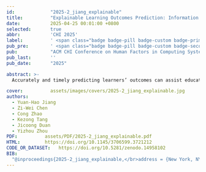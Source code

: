 ```yaml
---
id:             "2025-2_jiang_explainable"
title:          "Explainable Learning Outcomes Prediction: Information Fusion Based on Grades Time-Series and Student Behaviors"
date:           2025-04-25 00:01:00 +0800
selected:       true
abbr:           'CHI 2025'
label:          ' <span class="badge badge-pill badge-custom badge-primary">CCF</span> '
pub_pre:        ' <span class="badge badge-pill badge-custom badge-secondary">Conference</span> '
pub:            "ACM CHI Conference on Human Factors in Computing Systems (CHI 2025)"
pub_last:       ''
pub_date:       "2025"

abstract: >-
  Accurately and timely predicting learners’ outcomes can assist educators in making instructional decisions or interventions. This helps prevent students from falling into a vicious cycle of decreased academic achievement and increased aversion to learning, potentially leading to dropout. Data-driven models often outperform eXplainable Artificial Intelligence (XAI) models in predicting learning outcomes, yet their lack of interpretability can hinder trust from educators. Therefore, this study developed an XAI information fusion framework that not only extracts potential trends from the time series of student grades to enhance predictive performance but also mines explicit relationships between classroom behaviors and learning outcomes. This reveals the behavioral causes behind changes in grades. Furthermore, we have made public the Dataset for Predicting Outcomes from Time sequences and Student behaviors (DPOTS), and validated the effectiveness of the developed XAI information fusion framework based on DPOTS. The results indicate that, the Mean Absolute Error (MAE) of CEO-IF was reduced by an average of 26.32% compared to the baseline algorithms, and it showed a 22.63% reduction compared to the averaging-based information fusion method. The homepage for the project can be accessed at https://doi.org/10.5281/zenodo.14958102.

cover:          assets/images/covers/2025-2_jiang_explainable.jpg
authors:
  - Yuan-Hao Jiang
  - Zi-Wei Chen
  - Cong Zhao
  - Kezong Tang
  - Jicoong Duan
  - Yizhou Zhou
PDF:          assets/PDF/2025-2_jiang_explainable.pdf
HTML:         https://doi.org/10.1145/3706599.3721212
CODE_OR_DATASET:   https://doi.org/10.5281/zenodo.14958102
BIB:
  "@inproceedings{2025-2_jiang_explainable,</br>address = {New York, NY, USA},</br>series = {{CHI} {EA} '25},</br>title = {Explainable Learning Outcomes Prediction: {Information} Fusion Based on Grades Time-Series and Student Behaviors},</br>isbn = {979-8-4007-1395-8},</br>doi = {10.1145/3706599.3721212},</br>language = {en-US},</br>booktitle = {Proceedings of the {Extended} {Abstracts} of the {CHI} {Conference} on {Human} {Factors} in {Computing} {Systems}},</br>publisher = {Association for Computing Machinery},</br>author = {Jiang, Yuan-Hao and Chen, Zi-Wei and Zhao, Cong and Tang, Kezong and Duan, Jicong and Zhou, Yizhou},</br>month = apr,</br>year = {2025},</br>pages = {1--11},</br>}"
---
```

